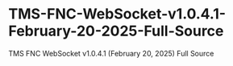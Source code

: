 # TMS-FNC-WebSocket-v1.0.4.1-February-20-2025-Full-Source
TMS FNC WebSocket v1.0.4.1 (February 20, 2025) Full Source

